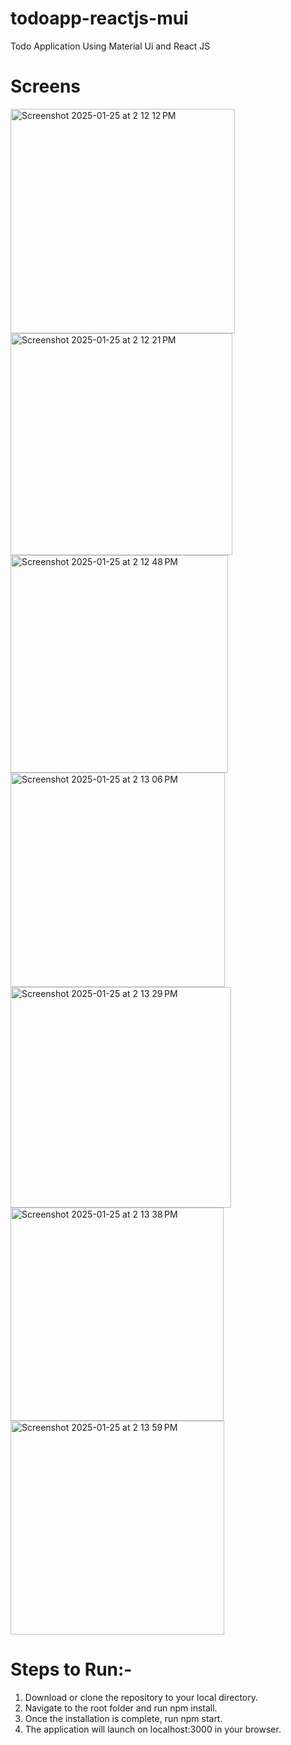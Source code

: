 # todoapp-reactjs-mui
Todo Application Using Material Ui and React JS

# Screens

<img width="359" alt="Screenshot 2025-01-25 at 2 12 12 PM" src="https://github.com/user-attachments/assets/071df7d0-b88a-412f-b2c9-c7c9fb6050d4" />
<img width="355" alt="Screenshot 2025-01-25 at 2 12 21 PM" src="https://github.com/user-attachments/assets/afdc46c2-4659-4da1-866d-00919d2a80d3" />
<img width="348" alt="Screenshot 2025-01-25 at 2 12 48 PM" src="https://github.com/user-attachments/assets/d11489d0-cc7c-42d1-bcd9-8ca9540ae8f6" />
<img width="343" alt="Screenshot 2025-01-25 at 2 13 06 PM" src="https://github.com/user-attachments/assets/33d06232-792d-4df4-926a-820023014dd6" />
<img width="353" alt="Screenshot 2025-01-25 at 2 13 29 PM" src="https://github.com/user-attachments/assets/6714a465-30e1-4438-8afa-1663e2e3b2fe" />
<img width="341" alt="Screenshot 2025-01-25 at 2 13 38 PM" src="https://github.com/user-attachments/assets/b04da271-2aea-4bd5-9c17-598bccfea0b9" />
<img width="342" alt="Screenshot 2025-01-25 at 2 13 59 PM" src="https://github.com/user-attachments/assets/73c20f7b-a98f-42aa-aade-60bd828b3f2a" />


# Steps to Run:-

1. Download or clone the repository to your local directory.
2. Navigate to the root folder and run npm install.
3. Once the installation is complete, run npm start.
4. The application will launch on localhost:3000 in your browser.
